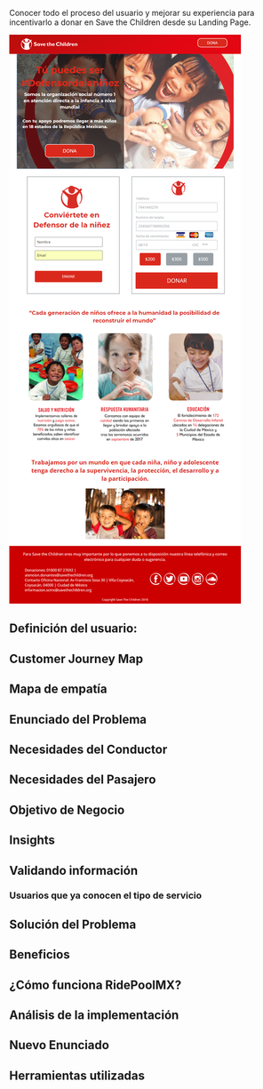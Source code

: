 Conocer todo el proceso del usuario y mejorar su experiencia para incentivarlo a donar en Save the Children desde su Landing Page.

![landing-page](https://github.com/frishlin/stc/blob/master/assets/imgs/screen%20landing.png)

## Definición del usuario:

## Customer Journey Map

## Mapa de empatía

## Enunciado del Problema

## Necesidades del Conductor

## Necesidades del Pasajero

## Objetivo de Negocio

## Insights

## Validando información

### Usuarios que ya conocen el tipo de servicio

## Solución del Problema

## Beneficios

## ¿Cómo funciona RidePoolMX?

## Análisis de la implementación

## Nuevo Enunciado

## Herramientas utilizadas
